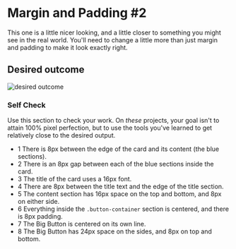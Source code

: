 # Margin and Padding #2

This one is a little nicer looking, and a little closer to something you might see in the real world. You'll need to change a little more than just margin and padding to make it look exactly right.

## Desired outcome
![desired outcome](./desired-outcome.png)

### Self Check
Use this section to check your work. On _these_ projects, your goal isn't to attain 100% pixel perfection, but to use the tools you've learned to get relatively close to the desired output.

- 1 There is 8px between the edge of the card and its content (the blue sections).
- 2 There is an 8px gap between each of the blue sections inside the card.
- 3 The title of the card uses a 16px font.
- 4 There are 8px between the title text and the edge of the title section.
- 5 The content section has 16px space on the top and bottom, and 8px on either side.
- 6 Everything inside the `.button-container` section is centered, and there is 8px padding.
- 7 The Big Button is centered on its own line.
- 8 The Big Button has 24px space on the sides, and 8px on top and bottom.
